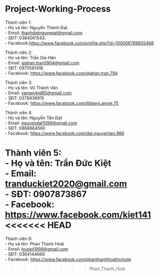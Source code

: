 # Project-Working-Process
Thành viên 1:\
    - Họ và tên: Nguyễn Thành Đạt.\
    - Email: thanhdatnguyenat@gmail.com\
    - SĐT: 0384061543.\
    - Facebook:https://www.facebook.com/profile.php?id=100006788855468

Thành viên 2:\
    - Họ và tên: Trần Gia Hân\
    - Email: giahan.tran0904@gmail.com\
    - SĐT: 0975581418\
    - Facebook: https://www.facebook.com/giahan.tran.794

Thành viên 3:\
    - Họ và tên: Võ Thành Văn\
    - Email: vanspykid85@gmail.com\
    - SĐT: 0378938915\
    - Facebook: https://www.facebook.com/tibbers.annie.75

Thành viên 4:\
    - Họ và tên: Nguyễn Tấn Đạt\
    - Email: nguyendat1099@gmail.com\
    - SĐT: 0868664560\
    - Facebook: https://www.facebook.com/dat.nguyentan.986

Thành viên 5:\
    - Họ và tên: Trần Đức Kiệt\
    - Email: tranduckiet2020@gmail.com\
    - SĐT: 0907873867\
    - Facebook: https://www.facebook.com/kiet141
<<<<<<< HEAD
=======

Thành viên 6:\
    - Họ và tên: Phan Thanh Hoài\
    - Email: hoaipt1998@gmail.com\
    - SĐT: 0364144666\
    - Facebook: https://www.facebook.com/phanthanhhoaihcmute
>>>>>>> Phan_Thanh_Hoài
